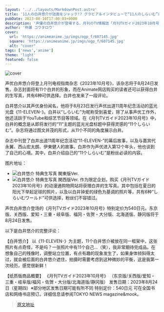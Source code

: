 ```yaml
---
layout: '../../layouts/MarkdownPost.astro'
title: '11人の白井悠介が誌面をジャック!? グラビア＆インタビューで“11人のしらいむ”に迫る「月刊TVガイド」'
pubDate: 2023-08-10T17:00:03+0900
description: '声優の白井悠介が登場する、月刊のTV情報誌「月刊TVガイド2023年10月号」が8月24日に発売を迎える。11人の白井がジャックする誌面となっており、アニメイト通販では特典として全6種から1種が選べる白井の生写真も付く。白井からはコメントも到着した。'
author: '仲瀬 コウタロウ'
cover:
  url: 'https://animeanime.jp/imgs/ogp_f/607145.jpg'
  square: 'https://animeanime.jp/imgs/ogp_f/607145.jpg'
  alt: "cover"
tags: ['news','anime']
theme: 'light'
featured: false
---
```


![cover](https://animeanime.jp/imgs/ogp_f/607145.jpg)

声优白井悠介将登上月刊电视指南杂志《2023年10月号》，该杂志将于8月24日发售。杂志封面将有11个白井的形象，而在Animate网店购买的读者还可以获得白井的生写真，共有6种可供选择。白井也发来了一段评论。

白井悠介以其声优身份闻名，他将于8月23日发行声优出道11周年纪念活动的蓝光光盘《11-ELEVEN-》。白井以“しらいむ”为昵称受到喜爱，除了从事声优工作外，他还活跃于YouTube和综艺节目等领域。在《月刊TVガイド2023年10月号》中，白井的概念是从即将发行的“11”主题的蓝光光盘标题中获得灵感的“11个しらいむ”。杂志将通过图文并茂的形式，从11个不同的角度展示白井。

杂志中刊登了白井出道11周年纪念活动“11-ELEVEN-”的幕后故事，以及与嘉宾代永翼、西山宏太朗、伊東健人的故事。白井作为声优进入第12个年头，他也谈到了自己的心境。其中，白井介绍自己的“11个しらいむ”是粉丝必读的内容。

图片地址：
- ![白井悠介 特典生写真 関東版Ver.](https://animeanime.jp/imgs/zoom/607144.jpg)
- ![白井悠介 特典生写真 関西版Ver.](https://animeanime.jp/imgs/zoom/607147.jpg)
作为限定企划，购买《月刊TVガイド2023年10月号》的动漫通购物网站将获赠白井的生写真。其中包括在夏日的阳光下举起足球的照片，以及以白井钟爱的绿色为基调的照片等，共有6种“しらいむワールド”可供选择，粉丝们不容错过。

声优白井悠介登场的《月刊TVガイド2023年10月号》特别定价为540日元。东京版、关西版、爱知・三重・岐阜版、福冈・佐贺・大分版、北海道版、静冈版将于8月24日发售。

以下是白井悠介的完整评论：

【白井悠介】
以《11-ELEVEN-》为主题，11个白井悠介被放在同一框架中，这张照片有点奇怪，不是吗？一张照片中有11个自己...（笑），我非常期待完成品。在想象自己的残像时，调整站立位置，有点有趣的现象发生了，如果身体倾斜得太过，就会被后面的白井悠介遮住，拍摄时需要考虑到这种微妙的平衡，这是我第一次经历，感觉很新鲜！

【纸质版商品概要】
《月刊TVガイド2023年10月号》
（东京版/关西版/爱知・三重・岐阜版/福冈・佐贺・大分版/北海道版/静冈版）
发售日期：2023年8月24日（星期四）※部分地区发售日期可能有所不同
特别定价：540日元
可在全国书店和网络书店预订。详细信息请参阅TOKYO NEWS magazine&mook。

>[原文地址](https://animeanime.jp/article/2023/08/10/79206.html)  